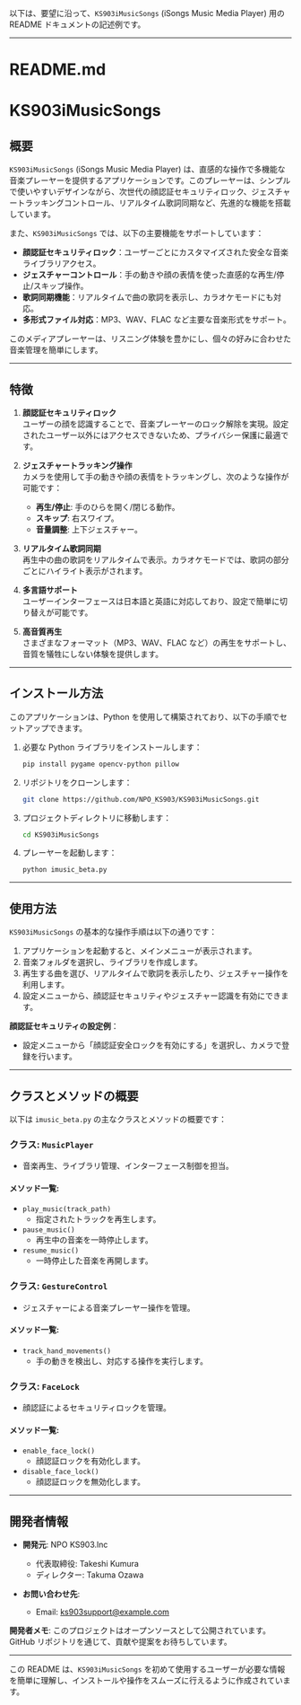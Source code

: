 以下は、要望に沿って、`KS903iMusicSongs` (iSongs Music Media Player) 用の README ドキュメントの記述例です。

---

# README.md

# KS903iMusicSongs

## 概要

`KS903iMusicSongs` (iSongs Music Media Player) は、直感的な操作で多機能な音楽プレーヤーを提供するアプリケーションです。このプレーヤーは、シンプルで使いやすいデザインながら、次世代の顔認証セキュリティロック、ジェスチャートラッキングコントロール、リアルタイム歌詞同期など、先進的な機能を搭載しています。

また、`KS903iMusicSongs` では、以下の主要機能をサポートしています：
- **顔認証セキュリティロック**：ユーザーごとにカスタマイズされた安全な音楽ライブラリアクセス。
- **ジェスチャーコントロール**：手の動きや顔の表情を使った直感的な再生/停止/スキップ操作。
- **歌詞同期機能**：リアルタイムで曲の歌詞を表示し、カラオケモードにも対応。
- **多形式ファイル対応**：MP3、WAV、FLAC など主要な音楽形式をサポート。

このメディアプレーヤーは、リスニング体験を豊かにし、個々の好みに合わせた音楽管理を簡単にします。

---

## 特徴

1. **顔認証セキュリティロック**  
   ユーザーの顔を認識することで、音楽プレーヤーのロック解除を実現。設定されたユーザー以外にはアクセスできないため、プライバシー保護に最適です。

2. **ジェスチャートラッキング操作**  
   カメラを使用して手の動きや顔の表情をトラッキングし、次のような操作が可能です：
   - **再生/停止**: 手のひらを開く/閉じる動作。
   - **スキップ**: 右スワイプ。
   - **音量調整**: 上下ジェスチャー。

3. **リアルタイム歌詞同期**  
   再生中の曲の歌詞をリアルタイムで表示。カラオケモードでは、歌詞の部分ごとにハイライト表示がされます。

4. **多言語サポート**  
   ユーザーインターフェースは日本語と英語に対応しており、設定で簡単に切り替えが可能です。

5. **高音質再生**  
   さまざまなフォーマット（MP3、WAV、FLAC など）の再生をサポートし、音質を犠牲にしない体験を提供します。

---

## インストール方法

このアプリケーションは、Python を使用して構築されており、以下の手順でセットアップできます。

1. 必要な Python ライブラリをインストールします：
   ```bash
   pip install pygame opencv-python pillow
   ```

2. リポジトリをクローンします：
   ```bash
   git clone https://github.com/NPO_KS903/KS903iMusicSongs.git
   ```

3. プロジェクトディレクトリに移動します：
   ```bash
   cd KS903iMusicSongs
   ```

4. プレーヤーを起動します：
   ```bash
   python imusic_beta.py
   ```

---

## 使用方法

`KS903iMusicSongs` の基本的な操作手順は以下の通りです：

1. アプリケーションを起動すると、メインメニューが表示されます。
2. 音楽フォルダを選択し、ライブラリを作成します。
3. 再生する曲を選び、リアルタイムで歌詞を表示したり、ジェスチャー操作を利用します。
4. 設定メニューから、顔認証セキュリティやジェスチャー認識を有効にできます。

**顔認証セキュリティの設定例**：
- 設定メニューから「顔認証安全ロックを有効にする」を選択し、カメラで登録を行います。

---

## クラスとメソッドの概要

以下は `imusic_beta.py` の主なクラスとメソッドの概要です：

### クラス: `MusicPlayer`
- 音楽再生、ライブラリ管理、インターフェース制御を担当。

#### メソッド一覧:
- `play_music(track_path)`
  - 指定されたトラックを再生します。
- `pause_music()`
  - 再生中の音楽を一時停止します。
- `resume_music()`
  - 一時停止した音楽を再開します。

### クラス: `GestureControl`
- ジェスチャーによる音楽プレーヤー操作を管理。

#### メソッド一覧:
- `track_hand_movements()`
  - 手の動きを検出し、対応する操作を実行します。

### クラス: `FaceLock`
- 顔認証によるセキュリティロックを管理。

#### メソッド一覧:
- `enable_face_lock()`
  - 顔認証ロックを有効化します。
- `disable_face_lock()`
  - 顔認証ロックを無効化します。

---

## 開発者情報

- **開発元**: NPO KS903.lnc  
  - 代表取締役: Takeshi Kumura  
  - ディレクター: Takuma Ozawa  

- **お問い合わせ先**:  
  - Email: ks903support@example.com  

**開発者メモ**: このプロジェクトはオープンソースとして公開されています。GitHub リポジトリを通じて、貢献や提案をお待ちしています。

---

この README は、`KS903iMusicSongs` を初めて使用するユーザーが必要な情報を簡単に理解し、インストールや操作をスムーズに行えるように作成されています。